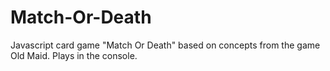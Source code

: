 Match-Or-Death
========

Javascript card game "Match Or Death" based on concepts from the game Old Maid.
Plays in the console. 
